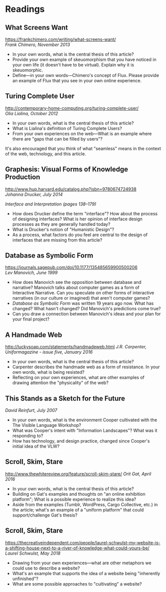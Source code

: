 # Readings

## What Screens Want

https://frankchimero.com/writing/what-screens-want/  
_Frank Chimero, November 2013_

- In your own words, what is the central thesis of this article?
- Provide your own example of skeuomorphism that you have noticed in your own life (it doesn't have to be virtual). Explain why it is skeuomorphic.
- Define—in your own words—Chimero's concept of Flux. Please provide an example of Flux that you see in your own online experience.

## Turing Complete User

http://contemporary-home-computing.org/turing-complete-user/  
_Olia Lialina, October 2012_

- In your own words, what is the central thesis of this article?
- What is Lialina's definition of Turing Complete Users?
- From your own experiences on the web—What is an example where there are "gaps that can be filled by users"?

It's also encouraged that you think of what "seamless" means in the context of the web, technology, and this article.

## Graphesis: Visual Forms of Knowledge Production

http://www.hup.harvard.edu/catalog.php?isbn=9780674724938  
_Johanna Drucker, July 2014_

_Interface and Interpretation (pages 138–179)_

- How does Drucker define the term "interface"? How about the process of designing interfaces? What is her opinion of interface design processes as they are generally handled today?
- What is Drucker's notion of "Humanistic Design"?
- As a process, what factors do you feel are central to the design of interfaces that are missing from this article?

## Database as Symbolic Form

https://journals.sagepub.com/doi/10.1177/135485659900500206  
_Lev Manovich, June 1999_

- How does Manovich see the opposition between database and narrative? Manovich talks about computer games as a form of Interactive Narrative. Can you speculate on other forms of interactive narratives (in our culture or imagined) that aren't computer games?
- _Database as Symbolic Form_ was written 19 years ago now. What has changed? What hasn't changed? Did Manovich's predictions come true?
- Can you draw a connection between Manovich's ideas and your plan for your final project?

## A Handmade Web

http://luckysoap.com/statements/handmadeweb.html 
_J.R. Carpenter, Uniformagazine - issue five, January 2016_

- In your own words, what is the central thesis of this article?
- Carpenter describes the handmade web as a form of resistance. In your own words, what is being resisted?
- Reflecting on your own experiences, what are other examples of drawing attention the "physicality" of the web?

## This Stands as a Sketch for the Future

_David Reinfurt, July 2007_

- In your own words, what is the environment Cooper cultivated with the The Visible Language Workshop?
- What was Cooper's intent with "Information Landscapes"? What was it responding to?
- How has technology, and design practice, changed since Cooper's initial idea of the VLW?

## Scroll, Skim, Stare
 
http://www.thewhitereview.org/feature/scroll-skim-stare/
_Orit Gat, April 2016_

- In your own words, what is the central thesis of this article?
- Building on Gat's examples and thoughts on "an online exhibition platform"; What is a possible experience to realize this idea?
- Aside from the examples (Tumblr, WordPress, Cargo Collective, etc.) in the article; what's an example of a "uniform platform" that could support/challenge Gat's thesis?

## Scroll, Skim, Stare
 
https://thecreativeindependent.com/people/laurel-schwulst-my-website-is-a-shifting-house-next-to-a-river-of-knowledge-what-could-yours-be/
_Laurel Schwulst, May 2018_

- Drawing from your own experiences—what are other metaphors we could use to describe a website?
- What's an example that supports the idea of a website being "inherently unfinished"?
- What are some possible approaches to "cultivating" a website?
